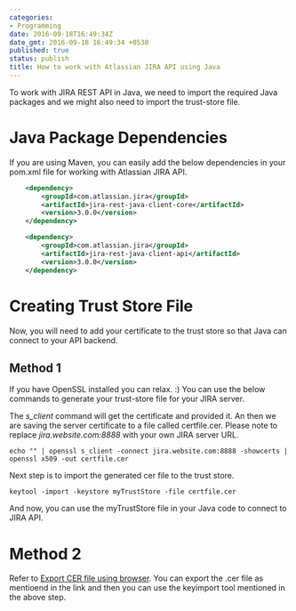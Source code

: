 ```yaml
---
categories:
- Programming
date: 2016-09-18T16:49:34Z
date_gmt: 2016-09-18 16:49:34 +0530
published: true
status: publish
title: How to work with Atlassian JIRA API using Java
---
```


To work with JIRA REST API in Java, we need to import the required Java packages and we might also need to import the trust-store file.

Java Package Dependencies
=========================
If you are using Maven, you can easily add the below dependencies in your pom.xml file for working with Atlassian JIRA API.

```xml
    <dependency>
        <groupId>com.atlassian.jira</groupId>
        <artifactId>jira-rest-java-client-core</artifactId>
        <version>3.0.0</version>
    </dependency>

    <dependency>
        <groupId>com.atlassian.jira</groupId>
        <artifactId>jira-rest-java-client-api</artifactId>
        <version>3.0.0</version>
    </dependency>
```

# Creating Trust Store File 
Now, you will need to add your certificate to the trust store so that Java can connect to your API backend. 

## Method 1
If you have OpenSSL installed you can relax. :) You can use the below commands to generate your trust-store file for your JIRA server.

The *s_client* command will get the certificate and provided it. An then we are saving the server certificate to a file called certfile.cer. Please note to replace *jira.website.com:8888* with your own JIRA server URL.

```shell
echo "" | openssl s_client -connect jira.website.com:8888 -showcerts | openssl x509 -out certfile.cer
```

Next step is to import the generated cer file to the trust store.

```shell
keytool -import -keystore myTrustStore -file certfile.cer
```

And now, you can use the myTrustStore file in your Java code to connect to JIRA API.

Method 2
========

Refer to <a href="http://docs.bvstools.com/home/ssl-documentation/exporting-certificate-authorities-cas-from-a-website" target="_blank">Export CER file using browser</a>. You can export the .cer file as mentioend in the link and then you can use the keyimport tool mentioned in the above step.
